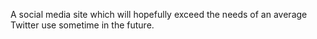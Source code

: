 A social media site which will hopefully exceed the needs of an average Twitter use sometime in the future.
